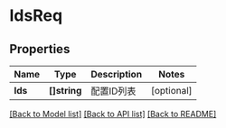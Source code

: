 # IdsReq

## Properties

Name | Type | Description | Notes
------------ | ------------- | ------------- | -------------
**Ids** | **[]string** | 配置ID列表 | [optional] 

[[Back to Model list]](../README.md#documentation-for-models) [[Back to API list]](../README.md#documentation-for-api-endpoints) [[Back to README]](../README.md)


